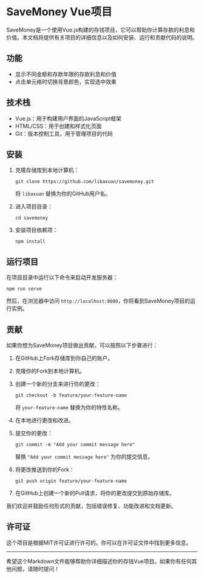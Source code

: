 # SaveMoney Vue项目

SaveMoney是一个使用Vue.js构建的存钱项目，它可以帮助你计算存款的利息和价值。本文档将提供有关项目的详细信息以及如何安装、运行和贡献代码的说明。

## 功能

- 显示不同金额和存款年限的存款利息和价值
- 点击单元格时切换背景颜色，实现选中效果

## 技术栈

- Vue.js：用于构建用户界面的JavaScript框架
- HTML/CSS：用于创建和样式化页面
- Git：版本控制工具，用于管理项目的代码

## 安装

1. 克隆存储库到本地计算机：

   ```
   git clone https://github.com/libaxuan/savemoney.git
   ```

   将 `libaxuan` 替换为你的GitHub用户名。

2. 进入项目目录：

   ```
   cd savemoney
   ```

3. 安装项目依赖项：

   ```
   npm install
   ```

## 运行项目

在项目目录中运行以下命令来启动开发服务器：

```
npm run serve
```

然后，在浏览器中访问 `http://localhost:8080`，你将看到SaveMoney项目的运行实例。

## 贡献

如果你想为SaveMoney项目做出贡献，可以按照以下步骤进行：

1. 在GitHub上Fork存储库到你自己的账户。

2. 克隆你的Fork到本地计算机。

3. 创建一个新的分支来进行你的更改：

   ```
   git checkout -b feature/your-feature-name
   ```

   将 `your-feature-name` 替换为你的特性名称。

4. 在本地进行更改和改进。

5. 提交你的更改：

   ```
   git commit -m "Add your commit message here"
   ```

   替换 `"Add your commit message here"` 为你的提交信息。

6. 将更改推送到你的Fork：

   ```
   git push origin feature/your-feature-name
   ```

7. 在GitHub上创建一个新的Pull请求，将你的更改提交到原始存储库。

我们欢迎并鼓励任何形式的贡献，包括错误修复、功能改进和文档更新。

## 许可证

这个项目是根据MIT许可证进行许可的。你可以在许可证文件中找到更多信息。

---

希望这个Markdown文件能够帮助你详细描述你的存钱Vue项目。如果你有任何其他问题，请随时提问！
